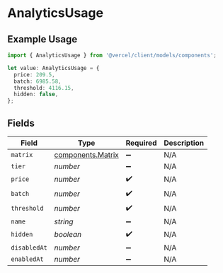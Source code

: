 # AnalyticsUsage

## Example Usage

```typescript
import { AnalyticsUsage } from '@vercel/client/models/components';

let value: AnalyticsUsage = {
  price: 209.5,
  batch: 6985.58,
  threshold: 4116.15,
  hidden: false,
};
```

## Fields

| Field        | Type                                                   | Required           | Description |
| ------------ | ------------------------------------------------------ | ------------------ | ----------- |
| `matrix`     | [components.Matrix](../../models/components/matrix.md) | :heavy_minus_sign: | N/A         |
| `tier`       | _number_                                               | :heavy_minus_sign: | N/A         |
| `price`      | _number_                                               | :heavy_check_mark: | N/A         |
| `batch`      | _number_                                               | :heavy_check_mark: | N/A         |
| `threshold`  | _number_                                               | :heavy_check_mark: | N/A         |
| `name`       | _string_                                               | :heavy_minus_sign: | N/A         |
| `hidden`     | _boolean_                                              | :heavy_check_mark: | N/A         |
| `disabledAt` | _number_                                               | :heavy_minus_sign: | N/A         |
| `enabledAt`  | _number_                                               | :heavy_minus_sign: | N/A         |

